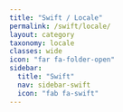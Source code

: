 ```yaml
---
title: "Swift / Locale"
permalink: /swift/locale/
layout: category
taxonomy: locale
classes: wide
icon: "far fa-folder-open"
sidebar:
  title: "Swift"
  nav: sidebar-swift
  icon: "fab fa-swift"
---
```

